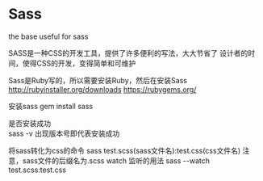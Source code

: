 # Sass
the base useful for sass

SASS是一种CSS的开发工具，提供了许多便利的写法，大大节省了
设计者的时间，使得CSS的开发，变得简单和可维护

Sass是Ruby写的，所以需要安装Ruby，然后在安装Sass
http://rubyinstaller.org/downloads
https://rubygems.org/

安装sass
gem install sass

是否安装成功  
sass -v 出现版本号即代表安装成功

将sass转化为css的命令
sass test.scss(sass文件名):test.css(css文件名)
注意，sass文件的后缀名为.scss
watch 监听的用法
sass --watch test.scss:test.css
